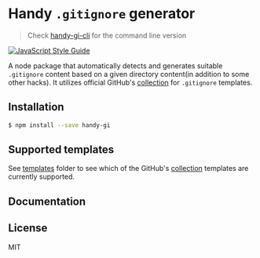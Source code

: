 # Handy `.gitignore` generator

> Check [handy-gi-cli](https://www.npmjs.com/package/handy-gi-cli) for the command line version

[![JavaScript Style Guide](https://cdn.rawgit.com/feross/standard/master/badge.svg)](https://github.com/feross/standard)

A node package that automatically detects and generates suitable `.gitignore`
content based on a given directory content(in addition to some other hacks). It
utilizes official GitHub's [collection] for `.gitignore` templates.

## Installation

```sh
$ npm install --save handy-gi
```

## Supported templates

See [templates] folder to see which of the GitHub's [collection] templates are
currently supported.

[collection]: https://github.com/github/gitignore

[templates]: ./src/templates

## Documentation

<!-- Generated by documentation.js. Update this documentation by updating the source code. -->


## License

MIT
